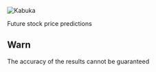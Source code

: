 
![Kabuka](https://github.com/user-attachments/assets/ff1fded5-e8ec-4280-b453-47aa433de603)

Future stock price predictions

## Warn
The accuracy of the results cannot be guaranteed
